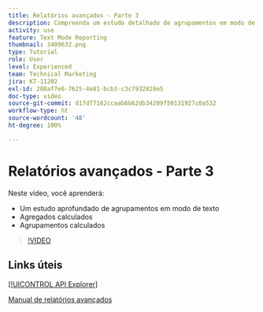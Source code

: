 ```yaml
---
title: Relatórios avançados - Parte 3
description: Compreenda um estudo detalhado de agrupamentos em modo de texto, agregados calculados e agrupamentos calculados.
activity: use
feature: Text Mode Reporting
thumbnail: 3409632.png
type: Tutorial
role: User
level: Experienced
team: Technical Marketing
jira: KT-11202
exl-id: 208af7e6-7625-4e81-bcb3-c3c7932828e5
doc-type: video
source-git-commit: d17df7162ccaab6b62db34209f50131927c0a532
workflow-type: ht
source-wordcount: '48'
ht-degree: 100%

---
```


# Relatórios avançados - Parte 3

Neste vídeo, você aprenderá:

* Um estudo aprofundado de agrupamentos em modo de texto
* Agregados calculados
* Agrupamentos calculados

>[!VIDEO](https://video.tv.adobe.com/v/3409635/?quality=12&learn=on&enablevpops)

## Links úteis

[[!UICONTROL API Explorer]](https://developer.adobe.com/workfront/api-explorer/)

[Manual de relatórios avançados](/help/assets/advanced-reporting-manual.pdf)
